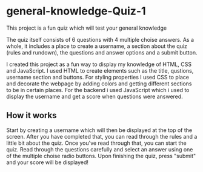 # general-knowledge-Quiz-1
This project is a fun quiz which will test your general knowledge

The quiz itself consists of 6 questions with 4 multiple choise answers. As a whole, it includes a place to create a username, a section about the quiz (rules and rundown), the questions and answer options and a submit button.

I created this project as a fun way to display my knowledge of HTML, CSS and JavaScript. I used HTML to create elements such as the title, qustions, username section and buttons. For styling properties I used CSS to place and decorate the webpage by adding colors and getting different sections to be in certain places. For the backend i used JavaScript which i used to display the username and get a score when questions were answered.

## How it works
Start by creating a username which will then be displayed at the top of the screen. After you have completed that, you can read through the rules and a little bit about the quiz. Once you've read through that, you can start the quiz. Read through the questions carefully and select an answer using one of the multiple choise radio buttons. Upon finishing the quiz, press "submit" and your score will be displayed!
